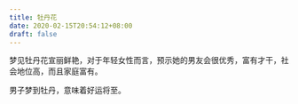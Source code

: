 ```yaml
---
title: 牡丹花
date: 2020-02-15T20:54:12+08:00
draft: false
---
```


梦见牡丹花宣丽鲜艳，对于年轻女性而言，预示她的男友会很优秀，富有才干，社会地位高，而且家庭富有。<br>


男子梦到牡丹，意味着好运将至。<br>
